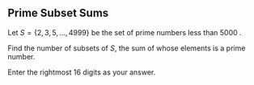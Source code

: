 ## Prime Subset Sums

Let $S = \{2, 3, 5, \dots, 4999\}$ be the set of prime numbers less than $5000$ .

Find the number of subsets of $S$, the sum of whose elements is a prime number.

Enter the rightmost $16$ digits as your answer.
